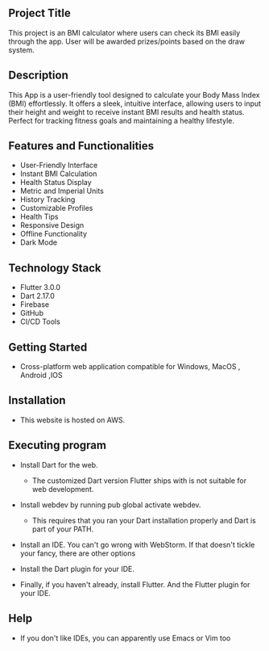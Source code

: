 ## Project Title
This project is an BMI calculator where users can check its BMI easily through the app. User will be awarded prizes/points based on the draw system.

## Description
This App is a user-friendly tool designed to calculate your Body Mass Index (BMI) effortlessly. It offers a sleek, intuitive interface, allowing users to input their height and weight to receive instant BMI results and health status. Perfect for tracking fitness goals and maintaining a healthy lifestyle.

## Features and Functionalities
- User-Friendly Interface
- Instant BMI Calculation
- Health Status Display
- Metric and Imperial Units
- History Tracking
- Customizable Profiles
- Health Tips
- Responsive Design
- Offline Functionality
- Dark Mode

## Technology Stack
- Flutter 3.0.0
- Dart 2.17.0
- Firebase 
- GitHub
- CI/CD Tools

## Getting Started
- Cross-platform web application compatible for Windows, MacOS , Android ,IOS

## Installation
- This website is hosted on AWS.

## Executing program
- Install Dart for the web. 
  * The customized Dart version Flutter ships with is not suitable for web development.

- Install webdev by running pub global activate webdev. 
  * This requires that you ran your Dart installation properly and Dart is part of your PATH.

- Install an IDE. You can't go wrong with WebStorm. If that doesn't tickle your fancy, there are other options 

- Install the Dart plugin for your IDE.

- Finally, if you haven't already, install Flutter. And the Flutter plugin for your IDE.

## Help
- If you don't like IDEs, you can apparently use Emacs or Vim too
